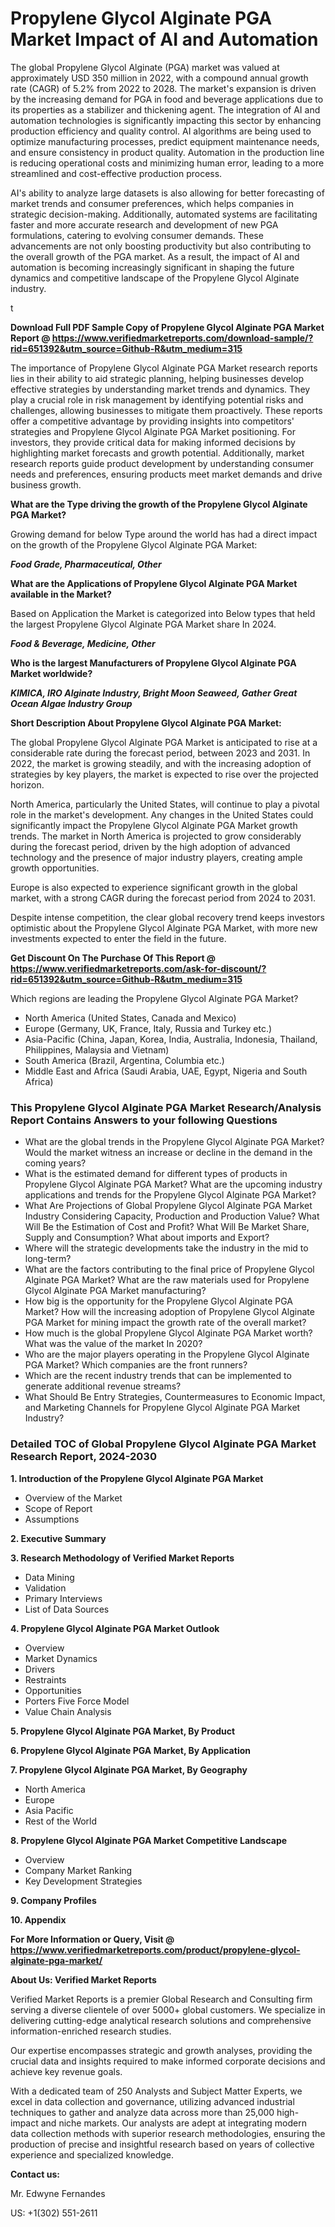 <meta name="title" content="Global Propylene Glycol Alginate PGA Market Impact of AI and Automation"><meta name="description" content="The global Propylene Glycol Alginate (PGA) market was valued at approximately USD 350 million in 2022, with a compound annual growth rate (CAGR) of 5.2% from 2022 to 2"><meta name="title" content="Propylene Glycol Alginate PGA Market Size, Share, Scope, Trends, Growth, Opportunities, Analysis, Forecast"><h1>Propylene Glycol Alginate PGA Market Impact of AI and Automation</h1><p>The global Propylene Glycol Alginate (PGA) market was valued at approximately USD 350 million in 2022, with a compound annual growth rate (CAGR) of 5.2% from 2022 to 2028. The market's expansion is driven by the increasing demand for PGA in food and beverage applications due to its properties as a stabilizer and thickening agent. The integration of AI and automation technologies is significantly impacting this sector by enhancing production efficiency and quality control. AI algorithms are being used to optimize manufacturing processes, predict equipment maintenance needs, and ensure consistency in product quality. Automation in the production line is reducing operational costs and minimizing human error, leading to a more streamlined and cost-effective production process.</p><p>AI's ability to analyze large datasets is also allowing for better forecasting of market trends and consumer preferences, which helps companies in strategic decision-making. Additionally, automated systems are facilitating faster and more accurate research and development of new PGA formulations, catering to evolving consumer demands. These advancements are not only boosting productivity but also contributing to the overall growth of the PGA market. As a result, the impact of AI and automation is becoming increasingly significant in shaping the future dynamics and competitive landscape of the Propylene Glycol Alginate industry.</p>t</p><p id="" class=""><strong>Download Full PDF Sample Copy of Propylene Glycol Alginate PGA Market Report @ <a href="https://www.verifiedmarketreports.com/download-sample/?rid=651392&utm_source=Github-R&utm_medium=315" target="_blank">https://www.verifiedmarketreports.com/download-sample/?rid=651392&utm_source=Github-R&utm_medium=315</a></strong></p><p>The importance of&nbsp;Propylene Glycol Alginate PGA Market research reports lies in their ability to aid strategic planning, helping businesses develop effective strategies by understanding market trends and dynamics. They play a crucial role in risk management by identifying potential risks and challenges, allowing businesses to mitigate them proactively. These reports offer a competitive advantage by providing insights into competitors' strategies and Propylene Glycol Alginate PGA Market positioning. For investors, they provide critical data for making informed decisions by highlighting market forecasts and growth potential. Additionally, market research reports guide product development by understanding consumer needs and preferences, ensuring products meet market demands and drive business growth.</p><p><strong>What are the&nbsp;Type driving the growth of the Propylene Glycol Alginate PGA Market?</strong></p><p id="" class="">Growing demand for below Type around the world has had a direct impact on the growth of the Propylene Glycol Alginate PGA Market:</p><em><strong>Food Grade, Pharmaceutical, Other</strong></em></p><strong>What are the&nbsp;Applications&nbsp;of Propylene Glycol Alginate PGA Market available in the Market?</strong></p><p id="" class="">Based on Application the Market is categorized into Below types that held the largest Propylene Glycol Alginate PGA Market share In 2024.</p><em><strong>Food & Beverage, Medicine, Other</strong></em></p><strong>Who is the largest Manufacturers of Propylene Glycol Alginate PGA Market worldwide?</strong></p><p><em><strong>KIMICA, IRO Alginate Industry, Bright Moon Seaweed, Gather Great Ocean Algae Industry Group</strong></em></p><p id="" class=""><strong>Short Description About Propylene Glycol Alginate PGA Market:</strong></p><p>The global Propylene Glycol Alginate PGA Market is anticipated to rise at a considerable rate during the forecast period, between 2023 and 2031. In 2022, the market is growing steadily, and with the increasing adoption of strategies by key players, the market is expected to rise over the projected horizon.</p><p>North America, particularly the United States, will continue to play a pivotal role in the market's development. Any changes in the United States could significantly impact the Propylene Glycol Alginate PGA Market growth trends. The market in North America is projected to grow considerably during the forecast period, driven by the high adoption of advanced technology and the presence of major industry players, creating ample growth opportunities.</p><p>Europe is also expected to experience significant growth in the global market, with a strong CAGR during the forecast period from 2024 to 2031.</p><p>Despite intense competition, the clear global recovery trend keeps investors optimistic about the Propylene Glycol Alginate PGA Market, with more new investments expected to enter the field in the future.</p><p id="" class=""><strong>Get Discount On The Purchase Of This Report @ <a href="https://www.verifiedmarketreports.com/ask-for-discount/?rid=651392&utm_source=Github-R&utm_medium=315" target="_blank">https://www.verifiedmarketreports.com/ask-for-discount/?rid=651392&utm_source=Github-R&utm_medium=315</a></strong></p>Which regions are leading the Propylene Glycol Alginate PGA Market?</p><ul><li>North America (United States, Canada and Mexico)</li><li>Europe (Germany, UK, France, Italy, Russia and Turkey etc.)</li><li>Asia-Pacific (China, Japan, Korea, India, Australia, Indonesia, Thailand, Philippines, Malaysia and Vietnam)</li><li>South America (Brazil, Argentina, Columbia etc.)</li><li>Middle East and Africa (Saudi Arabia, UAE, Egypt, Nigeria and South Africa)</li></ul><h3 id="" class="">This Propylene Glycol Alginate PGA Market Research/Analysis Report Contains Answers to your following Questions</h3><ul><li>What are the global trends in the Propylene Glycol Alginate PGA Market? Would the market witness an increase or decline in the demand in the coming years?</li><li>What is the estimated demand for different types of products in Propylene Glycol Alginate PGA Market? What are the upcoming industry applications and trends for the Propylene Glycol Alginate PGA Market?</li><li>What Are Projections of Global Propylene Glycol Alginate PGA Market Industry Considering Capacity, Production and Production Value? What Will Be the Estimation of Cost and Profit? What Will Be Market Share, Supply and Consumption? What about imports and Export?</li><li>Where will the strategic developments take the industry in the mid to long-term?</li><li>What are the factors contributing to the final price of Propylene Glycol Alginate PGA Market? What are the raw materials used for Propylene Glycol Alginate PGA Market manufacturing?</li><li>How big is the opportunity for the Propylene Glycol Alginate PGA Market? How will the increasing adoption of Propylene Glycol Alginate PGA Market for mining impact the growth rate of the overall market?</li><li>How much is the global Propylene Glycol Alginate PGA Market worth? What was the value of the market In 2020?</li><li>Who are the major players operating in the Propylene Glycol Alginate PGA Market? Which companies are the front runners?</li><li>Which are the recent industry trends that can be implemented to generate additional revenue streams?</li><li>What Should Be Entry Strategies, Countermeasures to Economic Impact, and Marketing Channels for Propylene Glycol Alginate PGA Market Industry?</li></ul><h3 id="" class="">Detailed TOC of Global Propylene Glycol Alginate PGA Market Research Report, 2024-2030</h3><p id="" class=""><strong>1. Introduction of the Propylene Glycol Alginate PGA Market</strong></p><ul><li>Overview of the Market</li><li>Scope of Report</li><li>Assumptions</li></ul><p id="" class=""><strong>2. Executive Summary</strong></p><p id="" class=""><strong>3. Research Methodology of Verified Market Reports</strong></p><ul><li>Data Mining</li><li>Validation</li><li>Primary Interviews</li><li>List of Data Sources</li></ul><p id="" class=""><strong>4. Propylene Glycol Alginate PGA Market Outlook</strong></p><ul><li>Overview</li><li>Market Dynamics</li><li>Drivers</li><li>Restraints</li><li>Opportunities</li><li>Porters Five Force Model</li><li>Value Chain Analysis</li></ul><p id="" class=""><strong>5. Propylene Glycol Alginate PGA Market, By Product</strong></p><p id="" class=""><strong>6. Propylene Glycol Alginate PGA Market, By Application</strong></p><p id="" class=""><strong>7. Propylene Glycol Alginate PGA Market, By Geography</strong></p><ul><li>North America</li><li>Europe</li><li>Asia Pacific</li><li>Rest of the World</li></ul><p id="" class=""><strong>8. Propylene Glycol Alginate PGA Market Competitive Landscape</strong></p><ul><li>Overview</li><li>Company Market Ranking</li><li>Key Development Strategies</li></ul><p id="" class=""><strong>9. Company Profiles</strong></p><p id="" class=""><strong>10. Appendix</strong></p><p id="" class=""><strong>For More Information or Query, Visit @ <a href="https://www.verifiedmarketreports.com/product/propylene-glycol-alginate-pga-market/" target="_blank">https://www.verifiedmarketreports.com/product/propylene-glycol-alginate-pga-market/</a></strong></p><p id="" class=""><strong>About Us: Verified Market Reports</strong></p><p id="" class="">Verified Market Reports is a premier Global Research and Consulting firm serving a diverse clientele of over 5000+ global customers. We specialize in delivering cutting-edge analytical research solutions and comprehensive information-enriched research studies.</p><p id="" class="">Our expertise encompasses strategic and growth analyses, providing the crucial data and insights required to make informed corporate decisions and achieve key revenue goals.</p><p id="" class="">With a dedicated team of 250 Analysts and Subject Matter Experts, we excel in data collection and governance, utilizing advanced industrial techniques to gather and analyze data across more than 25,000 high-impact and niche markets. Our analysts are adept at integrating modern data collection methods with superior research methodologies, ensuring the production of precise and insightful research based on years of collective experience and specialized knowledge.</p><p id="" class=""><strong>Contact us:</strong></p><p id="" class="">Mr. Edwyne Fernandes</p><p id="" class="">US: +1(302) 551-2611</p>
